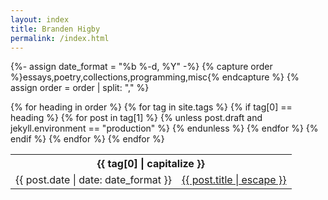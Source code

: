 ```yaml
---
layout: index
title: Branden Higby
permalink: /index.html
---
```

{%- assign date_format = "%b %-d, %Y" -%}
{% capture order %}essays,poetry,collections,programming,misc{% endcapture %}
{% assign order = order | split: "," %}
<nav>
<table>
{% for heading in order %}
{% for tag in site.tags %}
{% if tag[0] == heading %}
<tbody>
<tr>
<th colspan="2">
  {{ tag[0] | capitalize }}
</th>
</tr>
{% for post in tag[1] %}
  {% unless post.draft and jekyll.environment == "production" %}
<tr>
  <td>
    <time>{{ post.date | date: date_format }}</time>
  </td>
  <td>
    <a href="{{ post.url | relative_url | remove: ".html" }}" {% unless post.setup.style %}class="internal{% if post.draft %} draft{% endif %}" {% else %} {% if post.draft %} class="draft"{% endif %}{% endunless %}>{{ post.title | escape }}</a>
  </td></tr>
{% endunless %}
{% endfor %}
</tbody>
{% endif %}
{% endfor %}
{% endfor %}
</table>
</nav>

